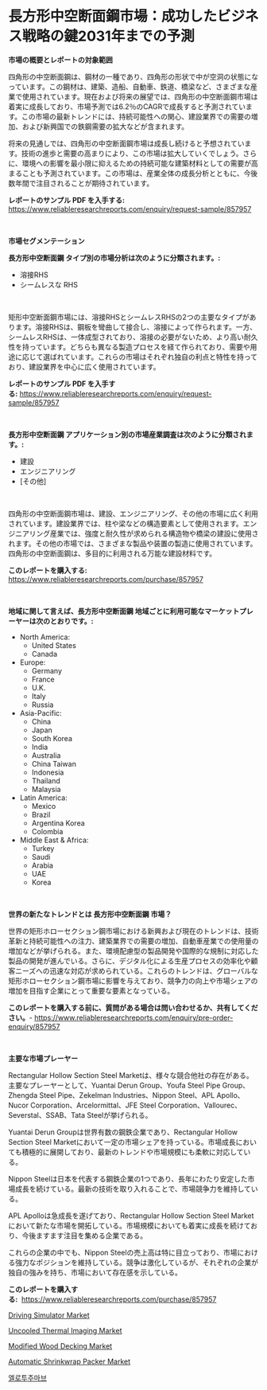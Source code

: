 <p><h1>長方形中空断面鋼市場：成功したビジネス戦略の鍵2031年までの予測</h1></p><p><strong>市場の概要とレポートの対象範囲</strong></p>
<p><p>四角形の中空断面鋼は、鋼材の一種であり、四角形の形状で中が空洞の状態になっています。この鋼材は、建築、造船、自動車、鉄道、橋梁など、さまざまな産業で使用されています。現在および将来の展望では、四角形の中空断面鋼市場は着実に成長しており、市場予測では6.2％のCAGRで成長すると予測されています。この市場の最新トレンドには、持続可能性への関心、建設業界での需要の増加、および新興国での鉄鋼需要の拡大などが含まれます。</p><p>将来の見通しでは、四角形の中空断面鋼市場は成長し続けると予想されています。技術の進歩と需要の高まりにより、この市場は拡大していくでしょう。さらに、環境への影響を最小限に抑えるための持続可能な建築材料としての需要が高まることも予測されています。この市場は、産業全体の成長分析とともに、今後数年間で注目されることが期待されています。</p></p>
<p><strong>レポートのサンプル PDF を入手する:</strong> <a href="https://www.reliableresearchreports.com/enquiry/request-sample/857957">https://www.reliableresearchreports.com/enquiry/request-sample/857957</a></p>
<p>&nbsp;</p>
<p><strong>市場セグメンテーション</strong></p>
<p><strong>長方形中空断面鋼 タイプ別の市場分析は次のように分類されます。:</strong></p>
<p><ul><li>溶接RHS</li><li>シームレスな RHS</li></ul></p>
<p>&nbsp;</p>
<p><p>矩形中空断面鋼市場には、溶接RHSとシームレスRHSの2つの主要なタイプがあります。溶接RHSは、鋼板を彎曲して接合し、溶接によって作られます。一方、シームレスRHSは、一体成型されており、溶接の必要がないため、より高い耐久性を持っています。どちらも異なる製造プロセスを経て作られており、需要や用途に応じて選ばれています。これらの市場はそれぞれ独自の利点と特性を持っており、建設業界を中心に広く使用されています。</p></p>
<p><strong>レポートのサンプル PDF を入手する:</strong>&nbsp;<a href="https://www.reliableresearchreports.com/enquiry/request-sample/857957">https://www.reliableresearchreports.com/enquiry/request-sample/857957</a></p>
<p>&nbsp;</p>
<p><strong> 長方形中空断面鋼 アプリケーション別の市場産業調査は次のように分類されます。:</strong></p>
<p><ul><li>建設</li><li>エンジニアリング</li><li>[その他]</li></ul></p>
<p>&nbsp;</p>
<p><p>四角形の中空断面鋼市場は、建設、エンジニアリング、その他の市場に広く利用されています。建設業界では、柱や梁などの構造要素として使用されます。エンジニアリング産業では、強度と耐久性が求められる構造物や橋梁の建設に使用されます。その他の市場では、さまざまな製品や装置の製造に使用されています。四角形の中空断面鋼は、多目的に利用される万能な建設材料です。</p></p>
<p><strong>このレポートを購入する:</strong>&nbsp; <a href="https://www.reliableresearchreports.com/purchase/857957">https://www.reliableresearchreports.com/purchase/857957</a></p>
<p>&nbsp;</p>
<p><strong>地域に関して言えば、長方形中空断面鋼 地域ごとに利用可能なマーケットプレーヤーは次のとおりです。:</strong></p>
<p><ul>
    <li>
        North America:
        <ul>
            <li>United States</li>
            <li>Canada</li>
        </ul>
    </li>
    <li>
        Europe:
        <ul>
            <li>Germany</li>
            <li>France</li>
            <li>U.K.</li>
            <li>Italy</li>
            <li>Russia</li>
        </ul>
    </li>
    <li>
        Asia-Pacific:
        <ul>
            <li>China</li>
            <li>Japan</li>
            <li>South Korea</li>
            <li>India</li>
            <li>Australia</li>
            <li>China Taiwan</li>
            <li>Indonesia</li>
            <li>Thailand</li>
            <li>Malaysia</li>
        </ul>
    </li>
    <li>
        Latin America:
        <ul>
            <li>Mexico</li>
            <li>Brazil</li>
            <li>Argentina Korea</li>
            <li>Colombia</li>
        </ul>
    </li>
    <li>
        Middle East & Africa:
        <ul>
            <li>Turkey</li>
            <li>Saudi</li>
            <li>Arabia</li>
            <li>UAE</li>
            <li>Korea</li>
        </ul>
    </li>
    </ul></p>
<p>&nbsp;</p>
<p><strong>世界の新たなトレンドとは 長方形中空断面鋼 市場？</strong></p>
<p><p>世界の矩形ホローセクション鋼市場における新興および現在のトレンドは、技術革新と持続可能性への注力、建築業界での需要の増加、自動車産業での使用量の増加などが挙げられる。また、環境配慮型の製品開発や国際的な規制に対応した製品の開発が進んでいる。さらに、デジタル化による生産プロセスの効率化や顧客ニーズへの迅速な対応が求められている。これらのトレンドは、グローバルな矩形ホローセクション鋼市場に影響を与えており、競争力の向上や市場シェアの増加を目指す企業にとって重要な要素となっている。</p></p>
<p><strong>このレポートを購入する前に、質問がある場合は問い合わせるか、共有してください。</strong>- <a href="https://www.reliableresearchreports.com/enquiry/pre-order-enquiry/857957">https://www.reliableresearchreports.com/enquiry/pre-order-enquiry/857957</a></p>
<p>&nbsp;</p>
<p><strong>主要な市場プレーヤー</strong></p>
<p><p>Rectangular Hollow Section Steel Marketは、様々な競合他社の存在がある。主要なプレーヤーとして、Yuantai Derun Group、Youfa Steel Pipe Group、Zhengda Steel Pipe、Zekelman Industries、Nippon Steel、APL Apollo、Nucor Corporation、Arcelormittal、JFE Steel Corporation、Vallourec、Severstal、SSAB、Tata Steelが挙げられる。</p><p>Yuantai Derun Groupは世界有数の鋼鉄企業であり、Rectangular Hollow Section Steel Marketにおいて一定の市場シェアを持っている。市場成長においても積極的に展開しており、最新のトレンドや市場規模にも柔軟に対応している。</p><p>Nippon Steelは日本を代表する鋼鉄企業の1つであり、長年にわたり安定した市場成長を続けている。最新の技術を取り入れることで、市場競争力を維持している。</p><p>APL Apolloは急成長を遂げており、Rectangular Hollow Section Steel Marketにおいて新たな市場を開拓している。市場規模においても着実に成長を続けており、今後ますます注目を集める企業である。</p><p>これらの企業の中でも、Nippon Steelの売上高は特に目立っており、市場における強力なポジションを維持している。競争は激化しているが、それぞれの企業が独自の強みを持ち、市場において存在感を示している。</p></p>
<p><strong>このレポートを購入する:</strong>&nbsp;&nbsp;<a href="https://www.reliableresearchreports.com/purchase/857957">https://www.reliableresearchreports.com/purchase/857957</a></p>
<p><p><a href="https://bubble-tree-ea4.notion.site/Driving-Simulator-Market-Research-Report-Provides-Critical-Insights-that-can-help-Shape-Business-Dev-a0fcda2b4c694341a032075b11c20e7a">Driving Simulator Market</a></p><p><a href="https://view.publitas.com/reportprime-1/uncooled-thermal-imaging-market-size-share-trends-analysis-report-by-application-regional-outlook-competitive-strategies-and-segment-forecasts-2024-2031/">Uncooled Thermal Imaging Market</a></p><p><a href="https://github.com/lbird53714/Market-Research-Report-List-3/blob/main/modified-wood-decking-market.md">Modified Wood Decking Market</a></p><p><a href="https://issuu.com/reportprime-2/docs/automatic-shrinkwrap-packer-market-size-2030.pptx">Automatic Shrinkwrap Packer Market</a></p><p><a href="https://github.com/vdhdwjyp90142/Market-Research-Report-List-1/blob/main/91585483193.md">엘로투주마브</a></p></p>